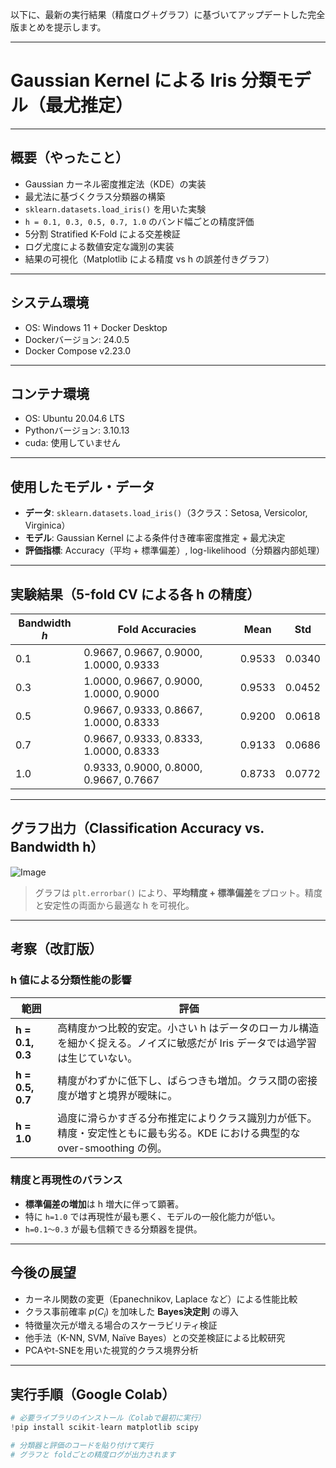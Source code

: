 以下に、最新の実行結果（精度ログ＋グラフ）に基づいてアップデートした完全版まとめを提示します。

---

# Gaussian Kernel による Iris 分類モデル（最尤推定）

---

## 概要（やったこと）

* Gaussian カーネル密度推定法（KDE）の実装
* 最尤法に基づくクラス分類器の構築
* `sklearn.datasets.load_iris()` を用いた実験
* `h = 0.1, 0.3, 0.5, 0.7, 1.0` のバンド幅ごとの精度評価
* 5分割 Stratified K-Fold による交差検証
* ログ尤度による数値安定な識別の実装
* 結果の可視化（Matplotlib による精度 vs h の誤差付きグラフ）

---

## システム環境

* OS: Windows 11 + Docker Desktop
* Dockerバージョン: 24.0.5
* Docker Compose v2.23.0

---

## コンテナ環境

* OS: Ubuntu 20.04.6 LTS
* Pythonバージョン: 3.10.13
* cuda: 使用していません

---

## 使用したモデル・データ

* **データ**: `sklearn.datasets.load_iris()`（3クラス：Setosa, Versicolor, Virginica）
* **モデル**: Gaussian Kernel による条件付き確率密度推定 + 最尤決定
* **評価指標**: Accuracy（平均 + 標準偏差）, log-likelihood（分類器内部処理）

---

## 実験結果（5-fold CV による各 h の精度）

| Bandwidth $h$ | Fold Accuracies                        | Mean   | Std    |
| ------------- | -------------------------------------- | ------ | ------ |
| 0.1           | 0.9667, 0.9667, 0.9000, 1.0000, 0.9333 | 0.9533 | 0.0340 |
| 0.3           | 1.0000, 0.9667, 0.9000, 1.0000, 0.9000 | 0.9533 | 0.0452 |
| 0.5           | 0.9667, 0.9333, 0.8667, 1.0000, 0.8333 | 0.9200 | 0.0618 |
| 0.7           | 0.9667, 0.9333, 0.8333, 1.0000, 0.8333 | 0.9133 | 0.0686 |
| 1.0           | 0.9333, 0.9000, 0.8000, 0.9667, 0.7667 | 0.8733 | 0.0772 |

---

## グラフ出力（Classification Accuracy vs. Bandwidth h）

![Image](https://github.com/user-attachments/assets/9d759232-f5e8-421b-813f-855594414983)


> グラフは `plt.errorbar()` により、**平均精度 + 標準偏差**をプロット。精度と安定性の両面から最適な h を可視化。

---

## 考察（改訂版）

### h 値による分類性能の影響

| 範囲               | 評価                                                                      |
| ---------------- | ----------------------------------------------------------------------- |
| **h = 0.1, 0.3** | 高精度かつ比較的安定。小さい h はデータのローカル構造を細かく捉える。ノイズに敏感だが Iris データでは過学習は生じていない。      |
| **h = 0.5, 0.7** | 精度がわずかに低下し、ばらつきも増加。クラス間の密接度が増すと境界が曖昧に。                                  |
| **h = 1.0**      | 過度に滑らかすぎる分布推定によりクラス識別力が低下。精度・安定性ともに最も劣る。KDE における典型的な over-smoothing の例。 |

### 精度と再現性のバランス

* **標準偏差の増加**は h 増大に伴って顕著。
* 特に `h=1.0` では再現性が最も悪く、モデルの一般化能力が低い。
* `h=0.1〜0.3` が最も信頼できる分類器を提供。

---

## 今後の展望

* カーネル関数の変更（Epanechnikov, Laplace など）による性能比較
* クラス事前確率 $p(C_i)$ を加味した **Bayes決定則** の導入
* 特徴量次元が増える場合のスケーラビリティ検証
* 他手法（K-NN, SVM, Naïve Bayes）との交差検証による比較研究
* PCAやt-SNEを用いた視覚的クラス境界分析

---

## 実行手順（Google Colab）

```python
# 必要ライブラリのインストール（Colabで最初に実行）
!pip install scikit-learn matplotlib scipy

# 分類器と評価のコードを貼り付けて実行
# グラフと foldごとの精度ログが出力されます
```
